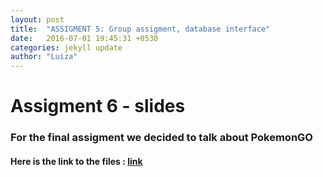 ```yaml
---
layout: post
title:  "ASSIGMENT 5: Group assigment, database interface"
date:   2016-07-01 19:45:31 +0530
categories: jekyll update
author: "Luiza"
---
```


# Assigment 6 - slides

### For the final assigment we decided to talk about PokemonGO

#### Here is the link to the files : [link](https://github.com/healeyj/task-6-be-presentable)
